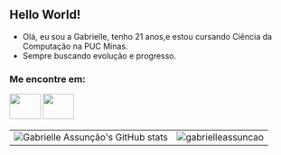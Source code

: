 ## Hello World!

- Olá, eu sou a Gabrielle, tenho 21 anos,e estou cursando Ciência da Computação na PUC Minas.
- Sempre buscando evolução e progresso.

### Me encontre em:
  
<div> 

  <a href="https://www.instagram.com/gabriellerrr?igsh=MWNyMW93eGw0ZTk0dg==" target="_blank"><img src="https://www.verbalbeginnings.com/wp-content/uploads/2019/11/new-instagram-logo-png-transparent.png" target="_blank" width="55" height="45"></a> 
  <a href="https://www.linkedin.com/in/gabrielle-assun%C3%A7%C3%A3o-a555a2213/" target="_blank"><img src="https://www.endupack.com/wp-content/uploads/2019/06/linkedin-icon-logo-png-transparent.png" target="_blank" width="55" height="45"></a>
  
<table>
  <tr>
    <td>
      <img src="https://github-readme-stats.vercel.app/api/top-langs?username=gabrielleassuncao&show_icons=true&locale=en&layout=compact&bg_color=ffffff&title_color=ffb6c1&text_color=333333&icon_color=ffb6c1&border_color=ffb6c1" alt="Gabrielle Assunção's GitHub stats" />
    </td>
    <td>
      <img src="https://github-readme-stats.vercel.app/api?username=gabrielleassuncao&show_icons=true&locale=en&bg_color=ffffff&title_color=ffb6c1&text_color=333333&icon_color=ffb6c1&border_color=ffb6c1" alt="gabrielleassuncao" />
    </td>
  </tr>
</table>

</div>


